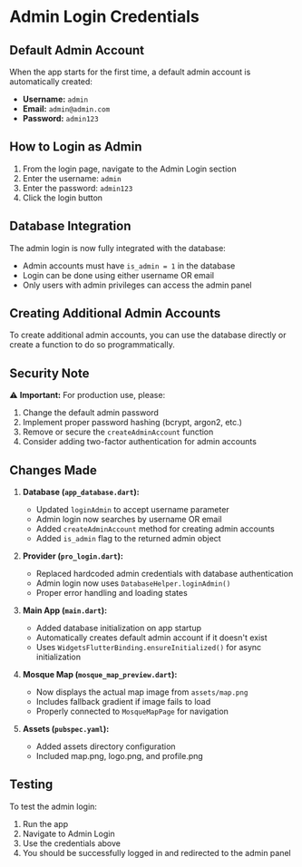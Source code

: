 # Admin Login Credentials

## Default Admin Account

When the app starts for the first time, a default admin account is automatically created:

- **Username:** `admin`
- **Email:** `admin@admin.com`
- **Password:** `admin123`

## How to Login as Admin

1. From the login page, navigate to the Admin Login section
2. Enter the username: `admin`
3. Enter the password: `admin123`
4. Click the login button

## Database Integration

The admin login is now fully integrated with the database:

- Admin accounts must have `is_admin = 1` in the database
- Login can be done using either username OR email
- Only users with admin privileges can access the admin panel

## Creating Additional Admin Accounts

To create additional admin accounts, you can use the database directly or create a function to do so programmatically.

## Security Note

⚠️ **Important:** For production use, please:
1. Change the default admin password
2. Implement proper password hashing (bcrypt, argon2, etc.)
3. Remove or secure the `createAdminAccount` function
4. Consider adding two-factor authentication for admin accounts

## Changes Made

1. **Database (`app_database.dart`):**
   - Updated `loginAdmin` to accept username parameter
   - Admin login now searches by username OR email
   - Added `createAdminAccount` method for creating admin accounts
   - Added `is_admin` flag to the returned admin object

2. **Provider (`pro_login.dart`):**
   - Replaced hardcoded admin credentials with database authentication
   - Admin login now uses `DatabaseHelper.loginAdmin()`
   - Proper error handling and loading states

3. **Main App (`main.dart`):**
   - Added database initialization on app startup
   - Automatically creates default admin account if it doesn't exist
   - Uses `WidgetsFlutterBinding.ensureInitialized()` for async initialization

4. **Mosque Map (`mosque_map_preview.dart`):**
   - Now displays the actual map image from `assets/map.png`
   - Includes fallback gradient if image fails to load
   - Properly connected to `MosqueMapPage` for navigation

5. **Assets (`pubspec.yaml`):**
   - Added assets directory configuration
   - Included map.png, logo.png, and profile.png

## Testing

To test the admin login:
1. Run the app
2. Navigate to Admin Login
3. Use the credentials above
4. You should be successfully logged in and redirected to the admin panel

